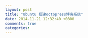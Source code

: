 ```yaml
---
layout: post
title: "Ubuntu 搭建octopress博客系统"
date: 2014-11-21 12:32:40 +0800
comments: true
categories: 
---
```

